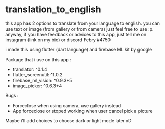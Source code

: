 # translation_to_english

this app has 2 options to translate from your language to english. you can use text or image (from gallery or from camera) just feel free to use :p.
anyway, if you have feedback or advices to this app, just tell me on instagram (link on my bio) or discord Febry
#4750

i made this using flutter (dart language) and firebase ML kit by google

Package that i use on this app :
- translator: ^0.1.4
- flutter_screenutil: ^1.0.2
- firebase_ml_vision: ^0.9.3+5
- image_picker: ^0.6.3+4

Bugs :
- Forceclose when using camera, use gallery instead
- App forceclose or stoped working when user cancel pick a picture

Maybe i'll add choices to choose dark or light mode later xD
